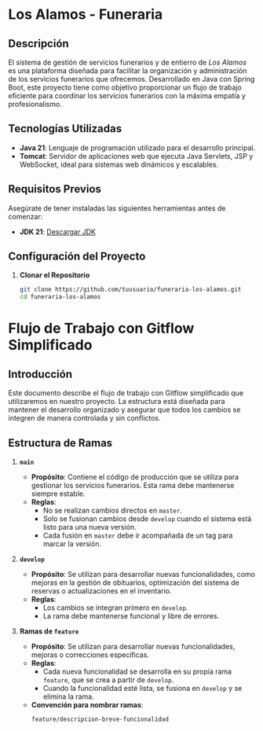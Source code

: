 # **Los Alamos - Funeraria**

## **Descripción**
El sistema de gestión de servicios funerarios y de entierro de _Los Alamos_ es una plataforma diseñada para facilitar la organización y administración de los servicios funerarios que ofrecemos. Desarrollado en Java con Spring Boot, este proyecto tiene como objetivo proporcionar un flujo de trabajo eficiente para coordinar los servicios funerarios con la máxima empatía y profesionalismo.

## **Tecnologías Utilizadas**
- **Java 21**:  Lenguaje de programación utilizado para el desarrollo principal.
- **Tomcat**: Servidor de aplicaciones web que ejecuta Java Servlets, JSP y WebSocket, ideal para sistemas web dinámicos y escalables.

## **Requisitos Previos**
Asegúrate de tener instaladas las siguientes herramientas antes de comenzar:

- **JDK 21**: [Descargar JDK](https://www.oracle.com/java/technologies/javase-jdk21-downloads.html)

## **Configuración del Proyecto**

1. **Clonar el Repositorio**
   ```bash
   git clone https://github.com/tuusuario/funeraria-los-alamos.git
   cd funeraria-los-alamos

# **Flujo de Trabajo con Gitflow Simplificado**

## **Introducción**
Este documento describe el flujo de trabajo con Gitflow simplificado que utilizaremos en nuestro proyecto. La estructura está diseñada para mantener el desarrollo organizado y asegurar que todos los cambios se integren de manera controlada y sin conflictos.

## **Estructura de Ramas**

1. **`main`**
    - **Propósito**: Contiene el código de producción que se utiliza para gestionar los servicios funerarios. Esta rama debe mantenerse siempre estable.
    - **Reglas**:
        - No se realizan cambios directos en `master`.
        - Solo se fusionan cambios desde `develop` cuando el sistema está listo para una nueva versión.
        - Cada fusión en `master` debe ir acompañada de un tag para marcar la versión.

2. **`develop`**
    - **Propósito**: Se utilizan para desarrollar nuevas funcionalidades, como mejoras en la gestión de obituarios, optimización del sistema de reservas o actualizaciones en el inventario.
    - **Reglas**:
        - Los cambios se integran primero en `develop`.
        - La rama debe mantenerse funcional y libre de errores.

3. **Ramas de `feature`**
    - **Propósito**: Se utilizan para desarrollar nuevas funcionalidades, mejoras o correcciones específicas.
    - **Reglas**:
        - Cada nueva funcionalidad se desarrolla en su propia rama `feature`, que se crea a partir de `develop`.
        - Cuando la funcionalidad esté lista, se fusiona en `develop` y se elimina la rama.
    - **Convención para nombrar ramas**:
      ```bash
      feature/descripcion-breve-funcionalidad
      ```





